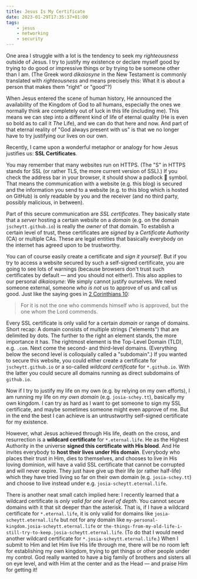 ```yaml
---
title: Jesus Is My Certificate
date: 2023-01-29T17:35:37+01:00
tags:
    - jesus
    - networking
    - security
---
```


One area I struggle with a lot is the tendency to seek my *righteousness* outside of Jesus.
I try to justify my existence or declare myself good by trying to do good or impressive things or by trying to be someone other than I am.
(The Greek word *dikaiosyne* in the New Testament is commonly translated with *righteousness* and means precisely this: What it is about a person that makes them "right" or "good"?)

When Jesus entered the scene of human history, He announced the availability of the Kingdom of God to all humans, especially the ones we normally think are completely out of luck in this life (including me).
This means we can step into a different kind of life of eternal quality (He is even so bold as to call it *The* Life), and we can do that here and now.
And part of that eternal reality of "God always present with us" is that we no longer have to try justifying our lives on our own.

Recently, I came upon a wonderful metaphor or analogy for how Jesus justifies us:
**SSL Certificates**.

You may remember that many websites run on HTTPS.
(The "S" in HTTPS stands for SSL (or rather TLS, the more current version of SSL).)
If you check the address bar in your browser, it should show a padlock 🔐 symbol.
That means the communication with a website (e.g. this blog) is secured and the information you send to a website (e.g. to this blog which is hosted on GitHub) is only readable by you and the receiver (and no third party, possibly malicious, in between).

Part of this secure communication are *SSL certificates*.
They basically state that a *server* hosting a certain website on a *domain* (e.g. on the domain `jscheytt.github.io`) is really the *owner* of that domain.
To establish a certain level of trust, these certificates are *signed* by a *Certificate Authority* (CA) or multiple CAs.
These are legal entities that basically everybody on the internet has agreed upon to be trustworthy.

You can of course easily create a certificate and *sign it yourself*.
But if you try to access a website secured by such a self-signed certificate, you are going to see lots of warnings (because browsers don't trust such certificates by default — and you should not either!).
This also applies to our personal *dikaiosyne*:
We simply cannot justify ourselves.
We need someone external, someone *who is not us* to approve of us and call us good.
Just like the saying goes in [2 Corinthians 10](https://www.bibleserver.com/ESV.NIV/2%20Corinthians10%3A18):

> For it is not the one who commends himself who is approved, but the one whom the Lord commends.

Every SSL certificate is only valid for a certain *domain* or range of domains.
Short recap:
A domain consists of multiple strings ("elements") that are delimited by dots.
The further to the right an element stands, the more importance it has.
The rightmost element is the Top-Level Domain (TLD), e.g. `.com`.
Next come the second- and third-level domains.
(Everything below the second level is colloquially called a "subdomain".)
If you wanted to secure this website, you could either create a certificate for `jscheytt.github.io` or a so-called *wildcard certificate* for `*.github.io`.
With the latter you could secure all domains running as direct subdomains of `github.io`.

Now if I try to justify my life on my own (e.g. by relying on my own efforts), I am running my life on *my own domain* (e.g. `josia-schey.tt`), basically my own kingdom.
I can try as hard as I want to get someone to sign my SSL certificate, and maybe sometimes someone might even approve of me.
But in the end the best I can achieve is an untrustworthy self-signed certificate for my existence.

However, what Jesus achieved through His life, death on the cross, and resurrection is a **wildcard certificate** for `*.eternal.life`.
He as the Highest Authority in the universe **signed this certificate with His blood**.
And He invites everybody to **host their lives under His domain**.
Everybody who places their trust in Him, dies to themselves, and chooses to live in His loving dominion, will have a valid SSL certificate that cannot be corrupted and will never expire.
They just have give up their life (or rather half-life) which they have tried living so far on their own domain (e.g. `josia-schey.tt`) and choose to live instead under e.g. `josia-scheytt.eternal.life`.

There is another neat small catch implied here:
I recently learned that a wildcard certificate is *only valid for one level of depth*.
You cannot secure domains with it that sit deeper than the asterisk.
That is, if I have a wildcard certificate for `*.eternal.life`, it is only valid for domains like `josia-scheytt.eternal.life` but not for any domain like `my-personal-kingdom.josia-scheytt.eternal.life` or `the-things-from-my-old-life-i-still-try-to-keep.josia-scheytt.eternal.life`.
(To do that I would need another wildcard certificate for `*.josia-scheytt.eternal.life`.)
When I submit to Him and let Him live His life through me, there will be no room left for establishing my own kingdom, trying to get things or other people under my control.
God really wanted to have a big family of brothers and sisters all on eye level, and with Him at the center and as the Head — and praise Him for getting it!
